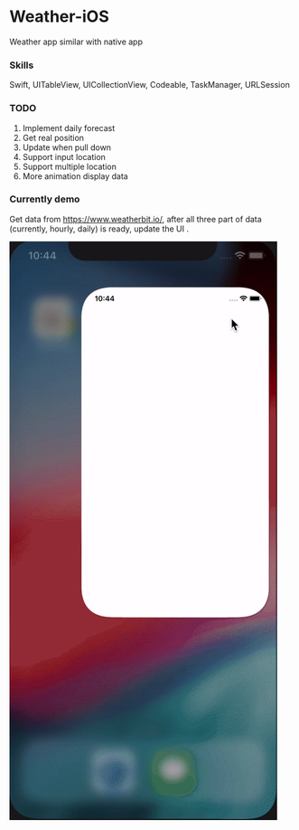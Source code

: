 # Weather-iOS
Weather app similar with native app

### Skills
Swift, UITableView, UICollectionView, Codeable, TaskManager, URLSession

### TODO
1. Implement daily forecast
2. Get real position
3. Update when pull down
4. Support input location
5. Support multiple location
6. More animation display data


### Currently demo      
Get data from <https://www.weatherbit.io/>, after all three part of data (currently, hourly, daily) is ready, update the UI . 

![](https://github.com/BobbyLiu66/Weather-iOS/blob/master/weather/Support%20File/demo.gif)
